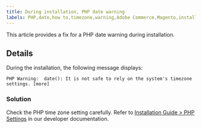 ```yaml
---
title: During installation, PHP date warning
labels: PHP,date,how to,timezone,warning,Adobe Commerce,Magento,installation
---
```


This article provides a fix for a PHP date warning during installation.

<h2 id="details">Details</h2>

During the installation, the following message displays:

```text
PHP Warning:  date(): It is not safe to rely on the system's timezone settings. [more]
```

<h3 id="solution">Solution</h3>

Check the PHP time zone setting carefully. Refer to [Installation Guide > PHP Settings](https://devdocs.magento.com/guides/v2.3/install-gde/prereq/php-settings.html) in our developer documentation.
